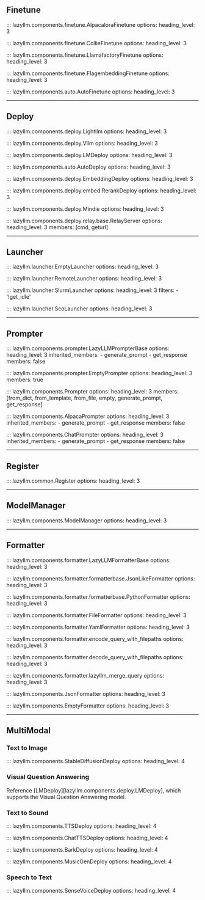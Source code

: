 ## Finetune

::: lazyllm.components.finetune.AlpacaloraFinetune
    options:
      heading_level: 3

::: lazyllm.components.finetune.CollieFinetune
    options:
      heading_level: 3

::: lazyllm.components.finetune.LlamafactoryFinetune
    options:
      heading_level: 3

::: lazyllm.components.finetune.FlagembeddingFinetune
    options:
      heading_level: 3

::: lazyllm.components.auto.AutoFinetune
    options:
      heading_level: 3

---

## Deploy

::: lazyllm.components.deploy.Lightllm
    options:
      heading_level: 3

::: lazyllm.components.deploy.Vllm
    options:
      heading_level: 3

::: lazyllm.components.deploy.LMDeploy
    options:
      heading_level: 3

::: lazyllm.components.auto.AutoDeploy
    options:
      heading_level: 3

::: lazyllm.components.deploy.EmbeddingDeploy
    options:
      heading_level: 3

::: lazyllm.components.deploy.embed.RerankDeploy
    options:
      heading_level: 3

::: lazyllm.components.deploy.Mindie
    options:
      heading_level: 3

::: lazyllm.components.deploy.relay.base.RelayServer
    options:
      heading_level: 3
      members: [cmd, geturl]

---

## Launcher

::: lazyllm.launcher.EmptyLauncher
    options:
      heading_level: 3

::: lazyllm.launcher.RemoteLauncher
    options:
      heading_level: 3

::: lazyllm.launcher.SlurmLauncher
    options:
      heading_level: 3
      filters:
      - '!get_idle'

::: lazyllm.launcher.ScoLauncher
    options:
      heading_level: 3

---

## Prompter

::: lazyllm.components.prompter.LazyLLMPrompterBase
  options:
    heading_level: 3
    inherited_members:
      - generate_prompt
      - get_response
    members: false

::: lazyllm.components.prompter.EmptyPrompter
    options:
      heading_level: 3
      members: true

::: lazyllm.components.Prompter
    options:
      heading_level: 3
      members: [from_dict, from_template, from_file, empty, generate_prompt, get_response]

::: lazyllm.components.AlpacaPrompter
    options:
      heading_level: 3
	  inherited_members:
	    - generate_prompt
	    - get_response
    members: false

::: lazyllm.components.ChatPrompter
    options:
      heading_level: 3
	  inherited_members:
	    - generate_prompt
	    - get_response
    members: false

---

## Register

::: lazyllm.common.Register
    options:
      heading_level: 3

---

## ModelManager

::: lazyllm.components.ModelManager
    options:
      heading_level: 3

---

## Formatter

::: lazyllm.components.formatter.LazyLLMFormatterBase
    options:
      heading_level: 3

::: lazyllm.components.formatter.formatterbase.JsonLikeFormatter
    options:
      heading_level: 3

::: lazyllm.components.formatter.formatterbase.PythonFormatter
    options:
      heading_level: 3

::: lazyllm.components.formatter.FileFormatter
    options:
      heading_level: 3

::: lazyllm.components.formatter.YamlFormatter
    options:
      heading_level: 3

::: lazyllm.components.formatter.encode_query_with_filepaths
    options:
      heading_level: 3

::: lazyllm.components.formatter.decode_query_with_filepaths
    options:
      heading_level: 3

::: lazyllm.components.formatter.lazyllm_merge_query
    options:
      heading_level: 3

::: lazyllm.components.JsonFormatter
    options:
      heading_level: 3

::: lazyllm.components.EmptyFormatter
    options:
      heading_level: 3

---

## MultiModal

### Text to Image

::: lazyllm.components.StableDiffusionDeploy
    options:
      heading_level: 4

### Visual Question Answering

Reference [LMDeploy][lazyllm.components.deploy.LMDeploy], which supports the Visual Question Answering model.

### Text to Sound

::: lazyllm.components.TTSDeploy
    options:
      heading_level: 4

::: lazyllm.components.ChatTTSDeploy
    options:
      heading_level: 4

::: lazyllm.components.BarkDeploy
    options:
      heading_level: 4

::: lazyllm.components.MusicGenDeploy
    options:
      heading_level: 4

### Speech to Text

::: lazyllm.components.SenseVoiceDeploy
    options:
      heading_level: 4

